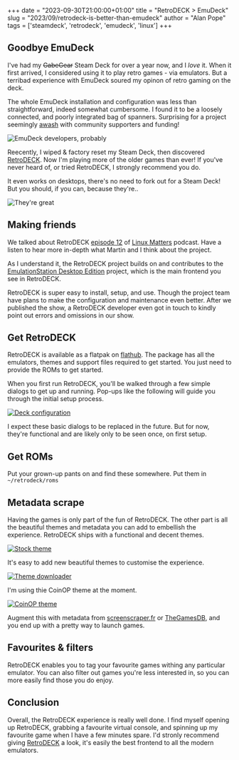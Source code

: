 +++
date = "2023-09-30T21:00:00+01:00"
title = "RetroDECK > EmuDeck"
slug = "2023/09/retrodeck-is-better-than-emudeck"
author = "Alan Pope"
tags = ['steamdeck', 'retrodeck', 'emudeck', 'linux']
+++

## Goodbye EmuDeck

I've had my ~~GabeGear~~ Steam Deck for over a year now, and I *love* it. When it first arrived, I considered using it to play retro games - via emulators. But a terribad experience with EmuDeck soured my opinon of retro gaming on the deck. 

The whole EmuDeck installation and configuration was less than straightforward, indeed somewhat cumbersome. I found it to be a loosely connected, and poorly integrated bag of spanners. Surprising for a project seemingly [awash](https://graphtreon.com/creator/dragoonDorise) with community supporters and funding!

![EmuDeck developers, probably](/blog/images/2023-09-30/laying-down-money.gif)

Reecently, I wiped & factory reset my Steam Deck, then discovered [RetroDECK](https://retrodeck.net/). Now I'm playing more of the older games than ever! If you've never heard of, or tried RetroDECK, I strongly recommend you do.

It even works on desktops, there's no need to fork out for a Steam Deck! But you should, if you can, because they're..

![They're great](/blog/images/2023-09-30/frosted-flakes-tony-the-tiger.gif)

## Making friends

We talked about RetroDECK [episode 12](https://linuxmatters.sh/12/) of [Linux Matters](https://linuxmatters.sh/) podcast. Have a listen to hear more in-depth what Martin and I think about the project.

As I understand it, the RetroDECK project builds on and contributes to the [EmulationStation Desktop Edition](https://es-de.org/) project, which is the main frontend you see in RetroDECK.

RetroDECK is super easy to install, setup, and use. Though the project team have plans to make the configuration and maintenance even better. After we published the show, a RetroDECK developer even got in touch to kindly point out errors and omissions in our show. 

## Get RetroDECK

RetroDECK is available as a flatpak on [flathub](https://flathub.org/apps/net.retrodeck.retrodeck). The package has all the emulators, themes and support files required to get started. You just need to provide the ROMs to get started. 

When you first run RetroDECK, you'll be walked through a few simple dialogs to get up and running. Pop-ups like the following will guide you through the initial setup process. 

[![Deck configuration](/blog/images/2023-09-30/deck1.png)](/blog/images/2023-09-30/deck1.png)

I expect these basic dialogs to be replaced in the future. But for now, they're functional and are likely only to be seen once, on first setup.

## Get ROMs

Put your grown-up pants on and find these somewhere. Put them in `~/retrodeck/roms`

## Metadata scrape

Having the games is only part of the fun of RetroDECK. The other part is all the beautiful themes and metadata you can add to embellish the experience. RetroDECK ships with a functional and decent themes.

[![Stock theme](/blog/images/2023-09-30/stocktheme.png)](/blog/images/2023-09-30/stocktheme.png)

It's easy to add new beautiful themes to customise the experience. 

[![Theme downloader](/blog/images/2023-09-30/themedownloader.png)](/blog/images/2023-09-30/themedownloader.png)

I'm using thie CoinOP theme at the moment.

[![CoinOP theme](/blog/images/2023-09-30/coinoptheme.png)](/blog/images/2023-09-30/coinoptheme.png)

Augment this with metadata from [screenscraper.fr](https://www.screenscraper.fr/) or [TheGamesDB](https://thegamesdb.net/), and you end up with a pretty way to launch games.

## Favourites & filters

RetroDECK enables you to tag your favourite games withing any particular emulator. You can also filter out games you're less interested in, so you can more easily find those you do enjoy.

## Conclusion

Overall, the RetroDECK experience is really well done. I find myself opening up RetroDECK, grabbing a favourite virtual console, and spinning up my favourite game when I have a few minutes spare. I'd stronly recommend giving [RetroDECK](https://retrodeck.net/) a look, it's easily the best frontend to all the modern emulators. 